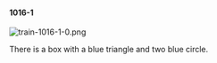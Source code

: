 #### 1016-1
![train-1016-1-0.png](https://github.com/lil-lab/nlvr/raw/master/nlvr/train/images/10/train-1016-1-0.png "train-1016-1-0.png")

There is a box with a blue triangle and two blue circle.